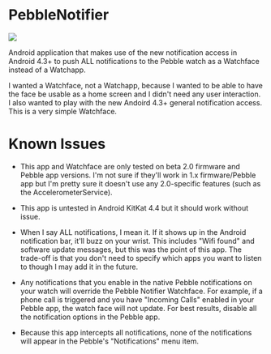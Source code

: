 PebbleNotifier
==============

![](https://raw.github.com/retro486/pebblenotifier/master/res/drawable-hdpi/notification_face_ss.png)

Android application that makes use of the new notification access in Android 4.3+ to push ALL notifications to the Pebble watch as a Watchface instead of a Watchapp.

I wanted a Watchface, not a Watchapp, because I wanted to be able to have the face be usable as a home screen and I didn't need any user interaction. I also wanted to play with the new Andoird 4.3+ general notification access. This is a very simple Watchface.

Known Issues
============

* This app and Watchface are only tested on beta 2.0 firmware and Pebble app versions. I'm not sure if they'll work in 1.x firmware/Pebble app but I'm pretty sure it doesn't use any 2.0-specific features (such as the AccelerometerService).

* This app is untested in Android KitKat 4.4 but it should work without issue.

* When I say ALL notifications, I mean it. If it shows up in the Android notification bar, it'll buzz on your wrist. This includes "Wifi found" and software update messages, but this was the point of this app. The trade-off is that you don't need to specify which apps you want to listen to though I may add it in the future.

* Any notifications that you enable in the native Pebble notifications on your watch will override the Pebble Notifier Watchface. For example, if a phone call is triggered and you have "Incoming Calls" enabled in your Pebble app, the watch face will not update. For best results, disable all the notification options in the Pebble app.

* Because this app intercepts all notifications, none of the notifications will appear in the Pebble's "Notifications" menu item.

